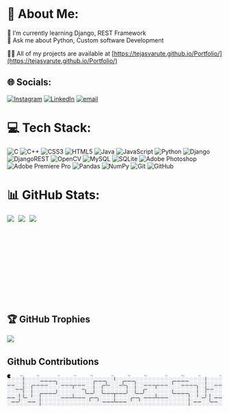 # 💫 About Me:

🌱 I’m currently learning Django, REST Framework<br>💬 Ask me about Python, Custom software Development

👨‍💻 All of my projects are available at [https://tejasvarute.github.io/Portfolio/](https://tejasvarute.github.io/Portfolio/)

## 🌐 Socials:

[![Instagram](https://img.shields.io/badge/Instagram-%23E4405F.svg?logo=Instagram&logoColor=white)](https://instagram.com/t_n_varute) [![LinkedIn](https://img.shields.io/badge/LinkedIn-%230077B5.svg?logo=linkedin&logoColor=white)](https://linkedin.com/in/tejasvarute) [![email](https://img.shields.io/badge/Email-D14836?logo=gmail&logoColor=white)](mailto:tvarute@gmail.com)

# 💻 Tech Stack:

![C](https://img.shields.io/badge/c-%2300599C.svg?style=for-the-badge&logo=c&logoColor=white) ![C++](https://img.shields.io/badge/c++-%2300599C.svg?style=for-the-badge&logo=c%2B%2B&logoColor=white) ![CSS3](https://img.shields.io/badge/css3-%231572B6.svg?style=for-the-badge&logo=css3&logoColor=white) ![HTML5](https://img.shields.io/badge/html5-%23E34F26.svg?style=for-the-badge&logo=html5&logoColor=white) ![Java](https://img.shields.io/badge/java-%23ED8B00.svg?style=for-the-badge&logo=openjdk&logoColor=white) ![JavaScript](https://img.shields.io/badge/javascript-%23323330.svg?style=for-the-badge&logo=javascript&logoColor=%23F7DF1E) ![Python](https://img.shields.io/badge/python-3670A0?style=for-the-badge&logo=python&logoColor=ffdd54) ![Django](https://img.shields.io/badge/django-%23092E20.svg?style=for-the-badge&logo=django&logoColor=white) ![DjangoREST](https://img.shields.io/badge/DJANGO-REST-ff1709?style=for-the-badge&logo=django&logoColor=white&color=ff1709&labelColor=gray) ![OpenCV](https://img.shields.io/badge/opencv-%23white.svg?style=for-the-badge&logo=opencv&logoColor=white) ![MySQL](https://img.shields.io/badge/mysql-4479A1.svg?style=for-the-badge&logo=mysql&logoColor=white) ![SQLite](https://img.shields.io/badge/sqlite-%2307405e.svg?style=for-the-badge&logo=sqlite&logoColor=white) ![Adobe Photoshop](https://img.shields.io/badge/adobe%20photoshop-%2331A8FF.svg?style=for-the-badge&logo=adobe%20photoshop&logoColor=white) ![Adobe Premiere Pro](https://img.shields.io/badge/Adobe%20Premiere%20Pro-9999FF.svg?style=for-the-badge&logo=Adobe%20Premiere%20Pro&logoColor=white) ![Pandas](https://img.shields.io/badge/pandas-%23150458.svg?style=for-the-badge&logo=pandas&logoColor=white) ![NumPy](https://img.shields.io/badge/numpy-%23013243.svg?style=for-the-badge&logo=numpy&logoColor=white) ![Git](https://img.shields.io/badge/git-%23F05033.svg?style=for-the-badge&logo=git&logoColor=white) ![GitHub](https://img.shields.io/badge/github-%23121011.svg?style=for-the-badge&logo=github&logoColor=white)

# 📊 GitHub Stats:
<div style="display:flex; flex-wrap:wrap; gap:10px; align-items: start;">
<img align="top" height=200px src="https://github-readme-stats.vercel.app/api/top-langs/?username=TejasVarute&theme=one_dark_pro&hide_border=true&include_all_commits=true&count_private=true&layout=compact">
<img height=200px src="https://github-readme-stats.vercel.app/api?username=TejasVarute&theme=one_dark_pro&hide_border=true&include_all_commits=true&count_private=true">
<img height=200px src="https://nirzak-streak-stats.vercel.app/?user=TejasVarute&theme=one_dark_pro&hide_border=true">
</div>

## 🏆 GitHub Trophies

![](https://github-profile-trophy.vercel.app/?username=TejasVarute&theme=onedark&no-frame=true&no-bg=true&margin-w=4)

## Github Contributions

<!-- <img src="https://raw.githubusercontent.com/TejasVarute/TejasVarute/output/snake.svg" alt="Snake animation" /> -->

<picture>
  <source media="(prefers-color-scheme: dark)" srcset="https://raw.githubusercontent.com/TejasVarute/TejasVarute/output/pacman-contribution-graph-dark.svg">
  <source media="(prefers-color-scheme: light)" srcset="https://raw.githubusercontent.com/TejasVarute/TejasVarute/output/pacman-contribution-graph.svg">
  <img alt="pacman contribution graph" src="https://raw.githubusercontent.com/TejasVarute/TejasVarute/output/pacman-contribution-graph.svg">
</picture>
